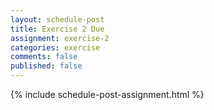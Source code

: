 ```yaml
---
layout: schedule-post
title: Exercise 2 Due
assignment: exercise-2
categories: exercise
comments: false
published: false
---
```

{% include schedule-post-assignment.html %}